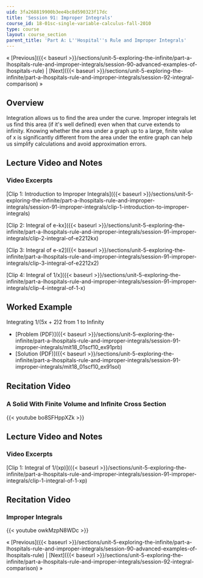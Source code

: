 ```yaml
---
uid: 3fa268819900b3ee4bc8d590323f17dc
title: 'Session 91: Improper Integrals'
course_id: 18-01sc-single-variable-calculus-fall-2010
type: course
layout: course_section
parent_title: 'Part A: L''Hospital''s Rule and Improper Integrals'
---
```


« [Previous]({{< baseurl >}}/sections/unit-5-exploring-the-infinite/part-a-lhospitals-rule-and-improper-integrals/session-90-advanced-examples-of-lhospitals-rule) | [Next]({{< baseurl >}}/sections/unit-5-exploring-the-infinite/part-a-lhospitals-rule-and-improper-integrals/session-92-integral-comparison) »

Overview
--------

Integration allows us to find the area under the curve. Improper integrals let us find this area (if it's well defined) even when that curve extends to infinity. Knowing whether the area under a graph up to a large, finite value of x is significantly different from the area under the entire graph can help us simplify calculations and avoid approximation errors.

Lecture Video and Notes
-----------------------

### Video Excerpts

[Clip 1: Introduction to Improper Integrals]({{< baseurl >}}/sections/unit-5-exploring-the-infinite/part-a-lhospitals-rule-and-improper-integrals/session-91-improper-integrals/clip-1-introduction-to-improper-integrals)

[Clip 2: Integral of e-kx]({{< baseurl >}}/sections/unit-5-exploring-the-infinite/part-a-lhospitals-rule-and-improper-integrals/session-91-improper-integrals/clip-2-integral-of-e2212kx)

[Clip 3: Integral of e-x2]({{< baseurl >}}/sections/unit-5-exploring-the-infinite/part-a-lhospitals-rule-and-improper-integrals/session-91-improper-integrals/clip-3-integral-of-e2212x2)

[Clip 4: Integral of 1/x]({{< baseurl >}}/sections/unit-5-exploring-the-infinite/part-a-lhospitals-rule-and-improper-integrals/session-91-improper-integrals/clip-4-integral-of-1-x)

Worked Example
--------------

Integrating 1/(5x + 2)2 from 1 to Inﬁnity

*   [Problem (PDF)]({{< baseurl >}}/sections/unit-5-exploring-the-infinite/part-a-lhospitals-rule-and-improper-integrals/session-91-improper-integrals/mit18_01scf10_ex91prb)
*   [Solution (PDF)]({{< baseurl >}}/sections/unit-5-exploring-the-infinite/part-a-lhospitals-rule-and-improper-integrals/session-91-improper-integrals/mit18_01scf10_ex91sol)

Recitation Video
----------------

### A Solid With Finite Volume and Inﬁnite Cross Section

{{< youtube bo8SFHppXZk >}}

Lecture Video and Notes
-----------------------

### Video Excerpts

[Clip 1: Integral of 1/(xp)]({{< baseurl >}}/sections/unit-5-exploring-the-infinite/part-a-lhospitals-rule-and-improper-integrals/session-91-improper-integrals/clip-1-integral-of-1-xp)

Recitation Video
----------------

### Improper Integrals

{{< youtube owkMzpN8WDc >}}

« [Previous]({{< baseurl >}}/sections/unit-5-exploring-the-infinite/part-a-lhospitals-rule-and-improper-integrals/session-90-advanced-examples-of-lhospitals-rule) | [Next]({{< baseurl >}}/sections/unit-5-exploring-the-infinite/part-a-lhospitals-rule-and-improper-integrals/session-92-integral-comparison) »